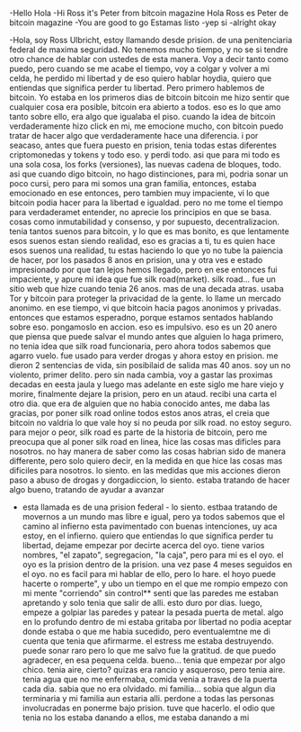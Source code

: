 -Hello Hola
-Hi Ross it's Peter from bitcoin magazine Hola Ross es Peter de bitcoin magazine
-You are good to go Estamas listo
-yep si
-alright okay

-Hola, soy Ross Ulbricht, estoy llamando desde prision. de una penitenciaria federal de maxima seguridad. No tenemos mucho tiempo, y no se si tendre otro chance
de hablar con ustedes de esta manera. Voy a decir tanto como puedo, pero cuando se me acabe el tiempo, voy a colgar y volver a mi celda, he perdido mi libertad
y de eso quiero hablar hoydia, quiero que entiendas que significa perder tu libertad. Pero primero hablemos de bitcoin. Yo estaba en los primeros dias de bitcoin
bitcoin me hizo sentir que cualquier cosa era posible, bitcoin era abierto a todos. eso es lo que amo tanto sobre ello, era algo que igualaba el piso.
cuando la idea de bitcoin verdaderamente hizo click en mi, me emocione mucho, con bitcoin puedo tratar de hacer algo que verdaderamente hace una diferencia.
i por seacaso, antes que fuera puesto en prision, tenia todas estas diferentes criptomonedas y tokens y todo eso. y perdi todo. asi que para mi todo es una sola
cosa, los forks (versiones), las nuevas cadena de bloques, todo. asi que cuando digo bitcoin, no hago distinciones, para mi, podria sonar un poco cursi, pero 
para mi somos una gran familia, entonces, estaba emocionado en ese entonces, pero tambien muy impaciente, vi lo que bitcoin podia hacer para la libertad e igualdad.
pero no me tome el tiempo para verdaderamet entender, no aprecie los principios en que se basa. cosas como inmutabilidad y consenso, y por supuesto, decentralizacion.
tenia tantos suenos para bitcoin, y lo que es mas bonito, es que lentamente esos suenos estan siendo realidad, eso es gracias a ti, tu es quien hace esos suenos
una realidad, tu estas haciendo lo que yo no tube la paiencia de hacer, por los pasados 8 anos en prision, una y otra ves e estado impresionado por que tan lejos hemos llegado, pero en ese 
entonces fui impaciente, y apure mi idea que fue silk road(market). silk road... fue un sitio web  que hize cuando tenia 26 anos. mas de una decada atras. usaba Tor y bitcoin
para proteger la privacidad de la gente. lo llame un mercado anonimo. en ese tiempo, vi que bitcoin hacia pagos anonimos y privadas. entonces que estamos esperadno, porque estamos
sentados hablando sobre eso. pongamoslo en accion. eso es impulsivo. eso es un 20 anero que piensa que puede salvar el mundo antes que alguien lo haga primero,
no tenia idea que silk road funcionaria, pero ahora todos sabemos que agarro vuelo. fue usado para verder drogas y ahora estoy en prision.
me dieron 2 sentencias de vida, sin posibilaid de salida mas 40 anos. soy un no violento, primer delito. pero sin nada cambia, voy a gastar las proximas decadas en eesta jaula
y luego mas adelante en este siglo me hare viejo y morire, finalmente dejare la prision, pero en un ataud. 
recibi una carta el otro dia. que era de alguien que no habia conocido antes, me daba las gracias, por poner silk road online todos estos anos atras,
el creia que bitcoin no valdria lo que vale hoy si no peuda por silk road. no estoy  seguro.
para mejor o peor, silk road es parte de la historia de bitcoin, pero me preocupa que al poner silk road en linea, hice las cosas mas dificles
para nosotros. no hay manera de saber como las cosas habrian sido de manera differente, pero solo quiero decir, en la medida en que hice
las cosas mas dificiles para nosotros. lo siento. en las medidas que mis acciones dieron paso a abuso de drogas y dorgadiccion, lo siento. 
estaba tratando de hacer algo bueno, tratando de ayudar a avanzar 
- esta llamada es de una prision federal -
lo siento. estbaa tratando de movernos a un mundo mas libre e igual, pero ya todos sabemos que el camino al infierno esta pavimentado
con buenas intenciones,
uy aca estoy, en el infierno. quiero que entiendas lo que significa perder tu libertad, dejame empezar por decirte acerca del oyo. 
tiene varios nombres, "el zapato", segregacion, "la caja", pero para mi es el oyo. el oyo es la prision dentro de la prision. 
una vez pase 4 meses seguidos en el oyo. no es facil para mi hablar de ello, pero lo hare. el hoyo puede hacerte o romperte", y ubo un tiempo en el que me rompio
empezo con mi mente "corriendo" sin control** senti que las paredes me estaban apretando y solo tenia que salir de alli. esto duro por dias.
luego, empeze a golpiar las paredes y patear la pesada puerta de metal. algo en lo profundo dentro de mi estaba gritaba por libertad 
no podia aceptar donde estaba o que me habia sucedido, pero eventualemtne me di cuenta que tenia que afirmarme. el estress me estaba destruyendo.
puede sonar raro pero lo que me salvo fue la gratitud. de que puedo agradecer, en esa pequena celda. bueno... tenia que empezar por algo chico.
tenia aire, cierto? quizas era rancio y asqueroso, pero tenia aire. tenia agua que no me enfermaba, comida venia a traves de la puerta cada dia.
sabia que no era olvidado. mi familia... sobia que algun dia terminaria y mi familia aun estaria alli. perdone a todas las personas involucradas en ponerme bajo
prision. tuve que hacerlo. el odio que tenia no los estaba danando a ellos, me estaba danando a mi
